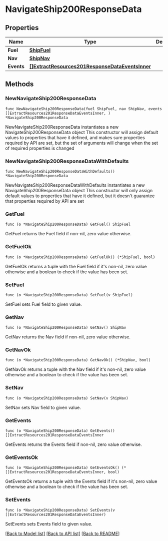 # NavigateShip200ResponseData

## Properties

Name | Type | Description | Notes
------------ | ------------- | ------------- | -------------
**Fuel** | [**ShipFuel**](ShipFuel.md) |  | 
**Nav** | [**ShipNav**](ShipNav.md) |  | 
**Events** | [**[]ExtractResources201ResponseDataEventsInner**](ExtractResources201ResponseDataEventsInner.md) |  | 

## Methods

### NewNavigateShip200ResponseData

`func NewNavigateShip200ResponseData(fuel ShipFuel, nav ShipNav, events []ExtractResources201ResponseDataEventsInner, ) *NavigateShip200ResponseData`

NewNavigateShip200ResponseData instantiates a new NavigateShip200ResponseData object
This constructor will assign default values to properties that have it defined,
and makes sure properties required by API are set, but the set of arguments
will change when the set of required properties is changed

### NewNavigateShip200ResponseDataWithDefaults

`func NewNavigateShip200ResponseDataWithDefaults() *NavigateShip200ResponseData`

NewNavigateShip200ResponseDataWithDefaults instantiates a new NavigateShip200ResponseData object
This constructor will only assign default values to properties that have it defined,
but it doesn't guarantee that properties required by API are set

### GetFuel

`func (o *NavigateShip200ResponseData) GetFuel() ShipFuel`

GetFuel returns the Fuel field if non-nil, zero value otherwise.

### GetFuelOk

`func (o *NavigateShip200ResponseData) GetFuelOk() (*ShipFuel, bool)`

GetFuelOk returns a tuple with the Fuel field if it's non-nil, zero value otherwise
and a boolean to check if the value has been set.

### SetFuel

`func (o *NavigateShip200ResponseData) SetFuel(v ShipFuel)`

SetFuel sets Fuel field to given value.


### GetNav

`func (o *NavigateShip200ResponseData) GetNav() ShipNav`

GetNav returns the Nav field if non-nil, zero value otherwise.

### GetNavOk

`func (o *NavigateShip200ResponseData) GetNavOk() (*ShipNav, bool)`

GetNavOk returns a tuple with the Nav field if it's non-nil, zero value otherwise
and a boolean to check if the value has been set.

### SetNav

`func (o *NavigateShip200ResponseData) SetNav(v ShipNav)`

SetNav sets Nav field to given value.


### GetEvents

`func (o *NavigateShip200ResponseData) GetEvents() []ExtractResources201ResponseDataEventsInner`

GetEvents returns the Events field if non-nil, zero value otherwise.

### GetEventsOk

`func (o *NavigateShip200ResponseData) GetEventsOk() (*[]ExtractResources201ResponseDataEventsInner, bool)`

GetEventsOk returns a tuple with the Events field if it's non-nil, zero value otherwise
and a boolean to check if the value has been set.

### SetEvents

`func (o *NavigateShip200ResponseData) SetEvents(v []ExtractResources201ResponseDataEventsInner)`

SetEvents sets Events field to given value.



[[Back to Model list]](../README.md#documentation-for-models) [[Back to API list]](../README.md#documentation-for-api-endpoints) [[Back to README]](../README.md)


